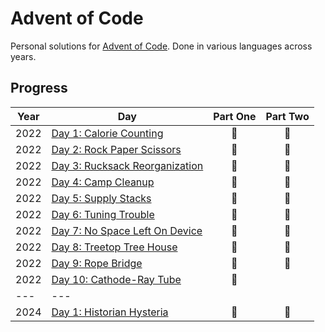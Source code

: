 # Advent of Code

Personal solutions for [Advent of Code](https://adventofcode.com). Done in various languages across years.

## Progress
| Year | Day  | Part One | Part Two | 
|---|---|:---:|:---:|
| 2022 | [Day 1: Calorie Counting](https://adventofcode.com/2022/day/1)| 🌟 | 🌟 |
| 2022 | [Day 2: Rock Paper Scissors](https://adventofcode.com/2022/day/2)| 🌟 | 🌟 |
| 2022 | [Day 3: Rucksack Reorganization](https://adventofcode.com/2022/day/3)| 🌟 | 🌟 |
| 2022 | [Day 4: Camp Cleanup](https://adventofcode.com/2022/day/4)| 🌟 | 🌟 |
| 2022 | [Day 5: Supply Stacks](https://adventofcode.com/2022/day/5)| 🌟 | 🌟 |
| 2022 | [Day 6: Tuning Trouble](https://adventofcode.com/2022/day/6)| 🌟 | 🌟 |
| 2022 | [Day 7: No Space Left On Device](https://adventofcode.com/2022/day/7)| 🌟 | 🌟 |
| 2022 | [Day 8: Treetop Tree House](https://adventofcode.com/2022/day/8)| 🌟 | 🌟 |
| 2022 | [Day 9: Rope Bridge](https://adventofcode.com/2022/day/9)| 🌟 | 🌟 |
| 2022 | [Day 10: Cathode-Ray Tube](https://adventofcode.com/2022/day/10)| 🌟 |
|---|---|
| 2024 | [Day 1: Historian Hysteria](https://adventofcode.com/2024/day/1)| 🌟 | 🌟 |
